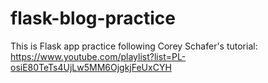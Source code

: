 # flask-blog-practice
This is Flask app practice following Corey Schafer's tutorial: https://www.youtube.com/playlist?list=PL-osiE80TeTs4UjLw5MM6OjgkjFeUxCYH
